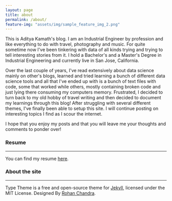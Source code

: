 ```yaml
---
layout: page
title: about
permalink: /about/
feature-img: "assets/img/sample_feature_img_2.png"
---
```


This is Aditya Kamath's blog. I am an Industrial Engineer by profession and like everything to do with travel, photography and music. For quite sometime now I've been tinkering with data of all kinds trying and trying to tell interesting stories from it. I hold a Bachelor's and a Master's Degree in Industrial Engineering and currently live in San Jose, California.

Over the last couple of years, I've read extensively about data science mainly on other's blogs, learned and tried learning a bunch of different data science tools and all that I've ended up with is a bunch of text files with code, some that worked while others, mostly containing broken code and just lying there consuming my computers memory. Frustrated, I decided to turn back to my old hobby of travel writing and then decided to document my learnings through this blog! After struggling with several different themes, I've finally been able to setup this site. I will continue posting on interesting topics I find as I scour the internet.

I hope that you enjoy my posts and that you will leave me your thoughts and comments to ponder over!

### Resume
----

You can find my resume [here](https://github.com/adikamath/adikamath.github.io/raw/master/aditya_kamath_resume.pdf).

### About the site
----

Type Theme is a free and open-source theme for [Jekyll](http://jekyllrb.com/), licensed under the MIT License.
Designed By [Rohan Chandra](https://rohanchandra.github.io/project/type/).
